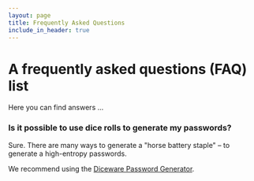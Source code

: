 ```yaml
---
layout: page
title: Frequently Asked Questions
include_in_header: true
---
```


# A frequently asked questions (FAQ) list
Here you can find answers ... 
<br>


### Is it possible to use dice rolls to generate my passwords? 

Sure. There are many ways to generate a "horse battery staple" – to generate a high-entropy passwords. 

We recommend using the [Diceware Password Generator](https://diceware.dmuth.org/).




<br>
